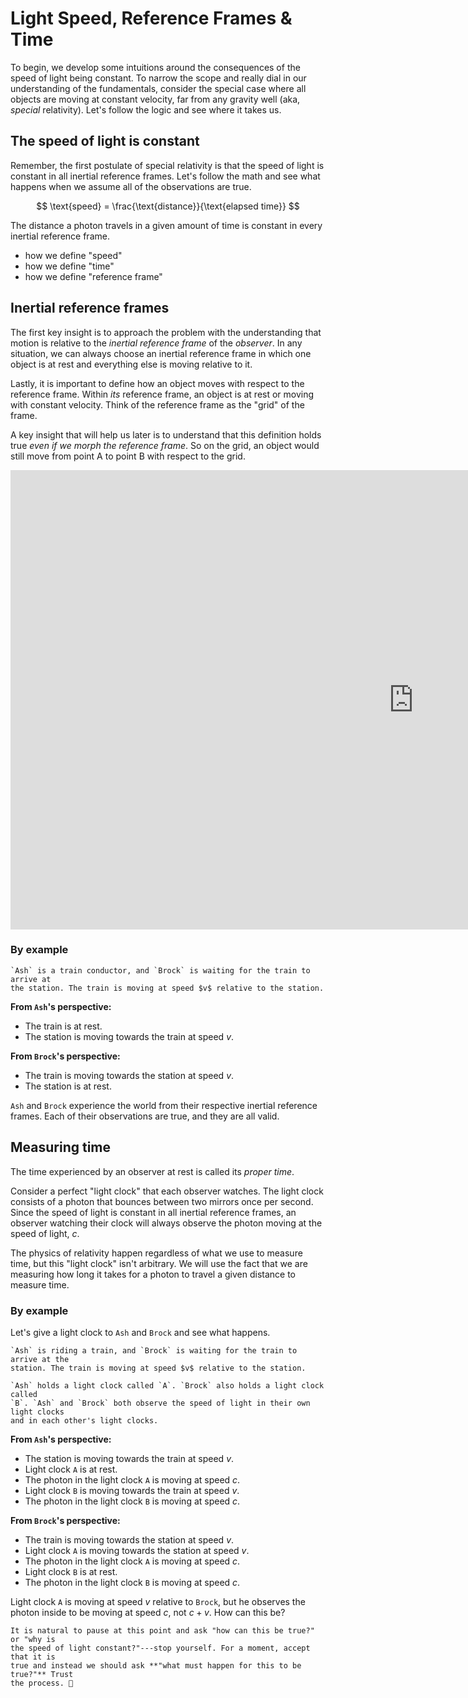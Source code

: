 # Light Speed, Reference Frames & Time

To begin, we develop some intuitions around the consequences of the speed of
light being constant. To narrow the scope and really dial in our understanding
of the fundamentals, consider the special case where all objects are moving at
constant velocity, far from any gravity well (aka, _special_ relativity). Let's
follow the logic and see where it takes us.

## The speed of light is constant

Remember, the first postulate of special relativity is that the speed of light
is constant in all inertial reference frames. Let's follow the math and see what
happens when we assume all of the observations are true.

$$
\text{speed} = \frac{\text{distance}}{\text{elapsed time}}
$$

The distance a photon travels in a given amount of time is constant in every
inertial reference frame.

- how we define "speed"
- how we define "time"
- how we define "reference frame"

## Inertial reference frames

The first key insight is to approach the problem with the understanding that
motion is relative to the _inertial reference frame_ of the _observer_. In any
situation, we can always choose an inertial reference frame in which one object
is at rest and everything else is moving relative to it.

Lastly, it is important to define how an object moves with respect to the
reference frame. Within _its_ reference frame, an object is at rest or moving
with constant velocity. Think of the reference frame as the "grid" of the frame.

A key insight that will help us later is to understand that this definition
holds true _even if we morph the reference frame_. So on the grid, an object
would still move from point A to point B with respect to the grid.

<iframe
    width="1290" height="735"
    src="https://www.youtube.com/embed/x1dGfxBdDlM"
    title="Examples Of Nonlinear Two Dimensional Transformations"
    frameborder="0" allow="autoplay; clipboard-write; encrypted-media; picture-in-picture; web-share" referrerpolicy="strict-origin-when-cross-origin" allowfullscreen>
</iframe>

### By example

```admonish example
`Ash` is a train conductor, and `Brock` is waiting for the train to arrive at
the station. The train is moving at speed $v$ relative to the station.
```

**From `Ash`'s perspective:**
- The train is at rest.
- The station is moving towards the train at speed $v$.

**From `Brock`'s perspective:**
- The train is moving towards the station at speed $v$.
- The station is at rest.

`Ash` and `Brock` experience the world from their respective inertial reference
frames. Each of their observations are true, and they are all valid.

## Measuring time

The time experienced by an observer at rest is called its _proper time_.

Consider a perfect "light clock" that each observer watches. The light clock
consists of a photon that bounces between two mirrors once per second. Since the
speed of light is constant in all inertial reference frames, an observer
watching their clock will always observe the photon moving at the speed of
light, $c$.

The physics of relativity happen regardless of what we use to measure time, but
this "light clock" isn't arbitrary. We will use the fact that we are measuring
how long it takes for a photon to travel a given distance to measure time.

### By example

Let's give a light clock to `Ash` and `Brock` and see what happens.

```admonish example
`Ash` is riding a train, and `Brock` is waiting for the train to arrive at the
station. The train is moving at speed $v$ relative to the station.

`Ash` holds a light clock called `A`. `Brock` also holds a light clock called
`B`. `Ash` and `Brock` both observe the speed of light in their own light clocks
and in each other's light clocks.
```

**From `Ash`'s perspective:**
- The station is moving towards the train at speed $v$.
- Light clock `A` is at rest.
- The photon in the light clock `A` is moving at speed $c$.
- Light clock `B` is moving towards the train at speed $v$.
- The photon in the light clock `B` is moving at speed $c$.

**From `Brock`'s perspective:**
- The train is moving towards the station at speed $v$.
- Light clock `A` is moving towards the station at speed $v$.
- The photon in the light clock `A` is moving at speed $c$.
- Light clock `B` is at rest.
- The photon in the light clock `B` is moving at speed $c$.

Light clock `A` is moving at speed $v$ relative to `Brock`, but he observes the
photon inside to be moving at speed $c$, not $c+v$. How can this be?

```admonish tip
It is natural to pause at this point and ask "how can this be true?" or "why is
the speed of light constant?"---stop yourself. For a moment, accept that it is
true and instead we should ask **"what must happen for this to be true?"** Trust
the process. 🙏
```
